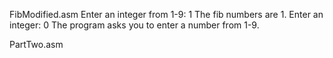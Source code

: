 FibModified.asm 
Enter an integer from 1-9: 1 The fib numbers are 1. Enter an integer: 0 The program asks you to enter a number from 1-9. 

PartTwo.asm
